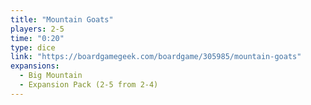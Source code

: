 ```yaml
---
title: "Mountain Goats"
players: 2-5
time: "0:20"
type: dice
link: "https://boardgamegeek.com/boardgame/305985/mountain-goats"
expansions:
  - Big Mountain
  - Expansion Pack (2-5 from 2-4)
---
```

